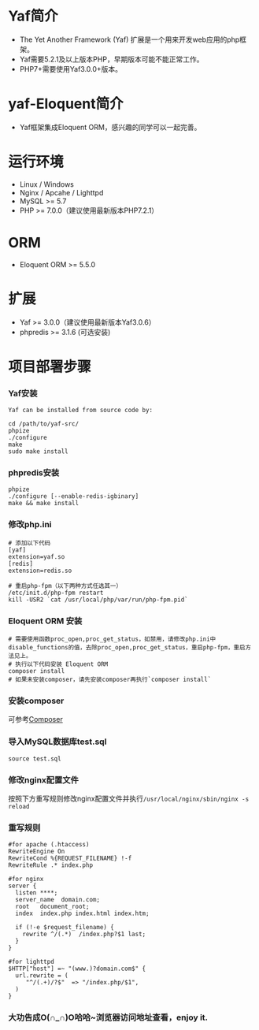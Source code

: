 # Yaf简介
* The Yet Another Framework (Yaf) 扩展是一个用来开发web应用的php框架。
* Yaf需要5.2.1及以上版本PHP，早期版本可能不能正常工作。
* PHP7+需要使用Yaf3.0.0+版本。
# yaf-Eloquent简介
* Yaf框架集成Eloquent ORM，感兴趣的同学可以一起完善。
# 运行环境
* Linux / Windows
* Nginx / Apcahe / Lighttpd
* MySQL >= 5.7
* PHP >= 7.0.0（建议使用最新版本PHP7.2.1）
# ORM
* Eloquent ORM >= 5.5.0
# 扩展
* Yaf >= 3.0.0（建议使用最新版本Yaf3.0.6）
* phpredis >= 3.1.6 (可选安装)
# 项目部署步骤
### Yaf安装
```
Yaf can be installed from source code by:

cd /path/to/yaf-src/
phpize
./configure
make
sudo make install
```
### phpredis安装
```
phpize
./configure [--enable-redis-igbinary]
make && make install
```
### 修改php.ini
```
# 添加以下代码
[yaf]
extension=yaf.so
[redis]
extension=redis.so

# 重启php-fpm（以下两种方式任选其一）
/etc/init.d/php-fpm restart
kill -USR2 `cat /usr/local/php/var/run/php-fpm.pid`
```

### Eloquent ORM 安装
```
# 需要使用函数proc_open,proc_get_status，如禁用，请修改php.ini中disable_functions的值，去除proc_open,proc_get_status，重启php-fpm，重启方法见上。
# 执行以下代码安装 Eloquent ORM
composer install
# 如果未安装composer，请先安装composer再执行`composer install`
```
### 安装composer
可参考[Composer](http://docs.phpcomposer.com/00-intro.html)
### 导入MySQL数据库test.sql
```
source test.sql
```
### 修改nginx配置文件
按照下方重写规则修改nginx配置文件并执行`/usr/local/nginx/sbin/nginx -s reload`
### 重写规则
```
#for apache (.htaccess)
RewriteEngine On
RewriteCond %{REQUEST_FILENAME} !-f
RewriteRule .* index.php

#for nginx
server {
  listen ****;
  server_name  domain.com;
  root   document_root;
  index  index.php index.html index.htm;

  if (!-e $request_filename) {
    rewrite ^/(.*)  /index.php?$1 last;
  }
}

#for lighttpd
$HTTP["host"] =~ "(www.)?domain.com$" {
  url.rewrite = (
     "^/(.+)/?$"  => "/index.php/$1",
  )
}
```

### 大功告成O(∩_∩)O哈哈~浏览器访问地址查看，enjoy it.
